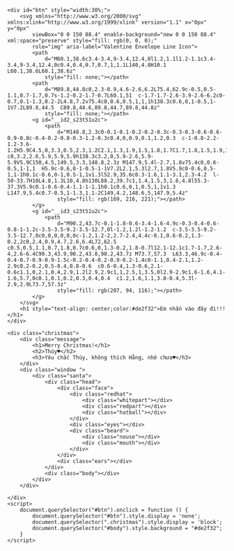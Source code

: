 <!DOCTYPE html>
<html lang="en">

<head>
    <meta charset="UTF-8">
    <meta http-equiv="X-UA-Compatible" content="IE=edge">
    <meta name="viewport" content="width=device-width, initial-scale=1.0">
    <title>Thúy♥</title>
</head>
<style>
    ::selection {
        background: rgba(255, 255, 0, 0.5);
    }

    body {
        background: white;
    }

    .window {
        width: 340px;
        height: 340px;
        background: #a0d5d3;
        position: absolute;
        top: 50%;
        left: 50%;
        border-radius: 50%;
        margin-top: -60px;
        -webkit-transform: translate(-50%, -50%);
        -moz-transform: translate(-50%, -50%);
        -ms-transform: translate(-50%, -50%);
        -o-transform: translate(-50%, -50%);
        transform: translate(-50%, -50%);
        border: 10px solid #f8e7dc;
        overflow: hidden;
    }

    .santa {
        position: absolute;
        left: 50%;
        bottom: 0;
        -webkit-transform: translateX(-50%);
        -moz-transform: translateX(-50%);
        -ms-transform: translateX(-50%);
        -o-transform: translateX(-50%);
        transform: translateX(-50%);
    }

    .santa .body {
        width: 190px;
        height: 210px;
        background: #de2f32;
        position: relative;
        border-radius: 50%;
        top: 0;
        -webkit-animation: bodyLaugh 4s linear infinite;
        -moz-animation: bodyLaugh 4s linear infinite;
        -ms-animation: bodyLaugh 4s linear infinite;
        -o-animation: bodyLaugh 4s linear infinite;
        animation: bodyLaugh 4s linear infinite;
        -webkit-transform: translateY(50%);
        -moz-transform: translateY(50%);
        -ms-transform: translateY(50%);
        -o-transform: translateY(50%);
        transform: translateY(50%);
    }

    .santa .body:before {
        content: " ";
        width: 7px;
        height: 7px;
        background: #f7be10;
        border-radius: 50%;
        position: absolute;
        top: 35%;
        left: 50%;
        -webkit-transform: translate(-50%, -50%);
        -moz-transform: translate(-50%, -50%);
        -ms-transform: translate(-50%, -50%);
        -o-transform: translate(-50%, -50%);
        transform: translate(-50%, -50%);
        box-shadow: 0px -18px 0px #f7be10, 0px 18px 0px #f7be10;
    }

    .santa .head {
        z-index: 2;
        position: absolute;
        bottom: 90px;
        left: 50%;
        -webkit-animation: headLaugh 4s linear infinite;
        -moz-animation: headLaugh 4s linear infinite;
        -ms-animation: headLaugh 4s linear infinite;
        -o-animation: headLaugh 4s linear infinite;
        animation: headLaugh 4s linear infinite;
        -webkit-transform: translateX(-50%);
        -moz-transform: translateX(-50%);
        -ms-transform: translateX(-50%);
        -o-transform: translateX(-50%);
        transform: translateX(-50%);
    }

    .santa .head .face {
        width: 120px;
        height: 130px;
        background: #edcab0;
        background: radial-gradient(#edcab0, #e9a982);
        border-radius: 50%;
        border: 3px solid #f8e7dc;
    }

    .santa .head .face .redhat .whitepart {
        position: absolute;
        left: 50%;
        top: 0;
        -webkit-transform: translateX(-50%);
        -moz-transform: translateX(-50%);
        -ms-transform: translateX(-50%);
        -o-transform: translateX(-50%);
        transform: translateX(-50%);
        width: 90%;
        height: 32px;
        background: #f8e7dc;
        border-radius: 50px;
        z-index: 4;
        box-shadow: 0px 6px 0px -4px rgba(0, 0, 0, 0.1);
    }

    .santa .head .face .redhat .redpart {
        width: 120px;
        height: 120px;
        background: #de2f32;
        position: absolute;
        top: -50px;
        left: 15px;
        border-radius: 50%;
        z-index: -1;
    }

    .santa .head .face .redhat .redpart:before {
        content: " ";
        width: 95px;
        height: 95px;
        position: absolute;
        left: 0;
        top: 12px;
        border-radius: 50%;
        box-shadow: inset -8px -1px 0px -5px rgba(0, 0, 0, 0.05);
    }

    .santa .head .face .redhat .redpart:after {
        content: " ";
        position: absolute;
        right: 0;
        top: 60px;
        background: #de2f32;
        width: 20px;
        height: 50px;
    }

    .santa .head .face .redhat .hatball {
        width: 38px;
        height: 38px;
        background: #f8e7dc;
        border-radius: 50%;
        z-index: 5;
        position: absolute;
        right: -20px;
        top: 40px;
        box-shadow: 0px 6px 0px -4px rgba(0, 0, 0, 0.1);
    }

    .santa .head .face .eyes {
        position: absolute;
        left: 50%;
        -webkit-transform: translateX(-50%);
        -moz-transform: translateX(-50%);
        -ms-transform: translateX(-50%);
        -o-transform: translateX(-50%);
        transform: translateX(-50%);
        top: 57px;
    }

    .santa .head .face .eyes:before,
    .santa .head .face .eyes:after {
        content: " ";
        position: absolute;
        width: 15px;
        height: 9px;
        top: 0;
        border: 5px solid #a8744f;
        border-width: 0;
        border-top-width: 5px;
        border-radius: 50%;
    }

    .santa .head .face .eyes:before {
        left: -28px;
    }

    .santa .head .face .eyes:after {
        right: -28px;
    }

    .santa .head .face .beard {
        width: 55px;
        height: 55px;
        background: #f8e7dc;
        border-radius: 50%;
        position: absolute;
        bottom: -30px;
        left: 50%;
        -webkit-animation: beardLaugh 4s linear infinite;
        -moz-animation: beardLaugh 4s linear infinite;
        -ms-animation: beardLaugh 4s linear infinite;
        -o-animation: beardLaugh 4s linear infinite;
        animation: beardLaugh 4s linear infinite;
        -webkit-transform: translateX(-50%);
        -moz-transform: translateX(-50%);
        -ms-transform: translateX(-50%);
        -o-transform: translateX(-50%);
        transform: translateX(-50%);
    }

    .santa .head .face .beard:before,
    .santa .head .face .beard:after {
        content: " ";
        width: 80px;
        height: 80px;
        background: #f8e7dc;
        border-radius: 50%;
        position: absolute;
        bottom: 15px;
    }

    .santa .head .face .beard:before {
        left: -40px;
    }

    .santa .head .face .beard:after {
        right: -40px;
    }

    .santa .head .face .beard .nouse {
        width: 25px;
        height: 20px;
        border-radius: 50%;
        background: #edcab0;
        position: absolute;
        z-index: 3;
        box-shadow: inset -3px -3px 0px #e9a982;
        left: 50%;
        -webkit-transform: translateX(-50%);
        -moz-transform: translateX(-50%);
        -ms-transform: translateX(-50%);
        -o-transform: translateX(-50%);
        transform: translateX(-50%);
        top: -42px;
    }

    .santa .head .face .beard .mouth {
        background: #a8744f;
        z-index: 3;
        position: absolute;
        width: 15px;
        height: 5px;
        border-bottom-right-radius: 80px 50px;
        border-bottom-left-radius: 80px 50px;
        left: 50%;
        top: 0;
        -webkit-animation: mouthLaugh 4s linear infinite;
        -moz-animation: mouthLaugh 4s linear infinite;
        -ms-animation: mouthLaugh 4s linear infinite;
        -o-animation: mouthLaugh 4s linear infinite;
        animation: mouthLaugh 4s linear infinite;
        -webkit-transform: translateX(-50%);
        -moz-transform: translateX(-50%);
        -ms-transform: translateX(-50%);
        -o-transform: translateX(-50%);
        transform: translateX(-50%);
    }

    .santa .head .ears:before,
    .santa .head .ears:after {
        content: " ";
        width: 20px;
        height: 30px;
        border-radius: 50%;
        background: radial-gradient(#e9a982, #edcab0);
        position: absolute;
        top: 50%;
        z-index: -1;
    }

    .santa .head .ears:before {
        left: -8px;
        -webkit-transform: rotate(-10deg);
        -moz-transform: rotate(-10deg);
        -ms-transform: rotate(-10deg);
        -o-transform: rotate(-10deg);
        transform: rotate(-10deg);
    }

    .santa .head .ears:after {
        right: -8px;
        -webkit-transform: rotate(10deg);
        -moz-transform: rotate(10deg);
        -ms-transform: rotate(10deg);
        -o-transform: rotate(10deg);
        transform: rotate(10deg);
    }

    @font-face {
        font-family: 'Mountains of Christmas';
        font-style: normal;
        src: local("Mountains of Christmas"), local("MountainsofChristmas-Regular"), url(https://fonts.gstatic.com/s/mountainsofchristmas/v8/dVGBFPwd6G44IWDbQtPewylJhLDHyIrT3I5b5eGTHmw.woff2) format("woff2");
    }

    .message {
        position: absolute;
        left: 50%;
        top: 50%;
        margin-top: 80px;
        -webkit-transform: translateX(-50%);
        -moz-transform: translateX(-50%);
        -ms-transform: translateX(-50%);
        -o-transform: translateX(-50%);
        transform: translateX(-50%);
        color: #f8e7dc;
        font-family: 'Mountains of Christmas';
    }

    .message h1 {
        font-style: normal;
        font-size: 75px;
        margin-bottom: 0;
        white-space: nowrap;
    }

    .message h2 {
        margin: 0;
        font-size: 20px;
        text-align: center;
        white-space: nowrap;
    }

    .message h2 a {
        color: #f7be10;
        opacity: 0.8;
    }

    .message h2 a:hover {
        opacity: 1;
    }

    .message h3 {
        margin: 0;
        font-size: 20px;
        text-align: center;
        white-space: nowrap;
    }

    @-webkit-keyframes bodyLaugh {
        0% {
            top: 0px;
        }

        2% {
            top: -3px;
        }

        4% {
            top: 0px;
        }

        8% {
            top: -3px;
        }

        10% {
            top: 0px;
        }

        12% {
            top: -3px;
        }

        14% {
            top: 0px;
        }

        18% {
            top: -3px;
        }

        20% {
            top: 0px;
        }

        22% {
            top: -3px;
        }

        24% {
            top: 0px;
        }

        28% {
            top: -3px;
        }

        30% {
            top: 0px;
        }

        100% {
            top: 0px;
        }
    }

    @-moz-keyframes bodyLaugh {
        0% {
            top: 0px;
        }

        2% {
            top: -3px;
        }

        4% {
            top: 0px;
        }

        8% {
            top: -3px;
        }

        10% {
            top: 0px;
        }

        12% {
            top: -3px;
        }

        14% {
            top: 0px;
        }

        18% {
            top: -3px;
        }

        20% {
            top: 0px;
        }

        22% {
            top: -3px;
        }

        24% {
            top: 0px;
        }

        28% {
            top: -3px;
        }

        30% {
            top: 0px;
        }

        100% {
            top: 0px;
        }
    }

    @-ms-keyframes bodyLaugh {
        0% {
            top: 0px;
        }

        2% {
            top: -3px;
        }

        4% {
            top: 0px;
        }

        8% {
            top: -3px;
        }

        10% {
            top: 0px;
        }

        12% {
            top: -3px;
        }

        14% {
            top: 0px;
        }

        18% {
            top: -3px;
        }

        20% {
            top: 0px;
        }

        22% {
            top: -3px;
        }

        24% {
            top: 0px;
        }

        28% {
            top: -3px;
        }

        30% {
            top: 0px;
        }

        100% {
            top: 0px;
        }
    }

    @keyframes bodyLaugh {
        0% {
            top: 0px;
        }

        2% {
            top: -3px;
        }

        4% {
            top: 0px;
        }

        8% {
            top: -3px;
        }

        10% {
            top: 0px;
        }

        12% {
            top: -3px;
        }

        14% {
            top: 0px;
        }

        18% {
            top: -3px;
        }

        20% {
            top: 0px;
        }

        22% {
            top: -3px;
        }

        24% {
            top: 0px;
        }

        28% {
            top: -3px;
        }

        30% {
            top: 0px;
        }

        100% {
            top: 0px;
        }
    }

    @-webkit-keyframes beardLaugh {
        0% {
            bottom: -28px;
        }

        2% {
            bottom: -30px;
        }

        4% {
            bottom: -28px;
        }

        8% {
            bottom: -30px;
        }

        10% {
            bottom: -28px;
        }

        12% {
            bottom: -30px;
        }

        14% {
            bottom: -28px;
        }

        18% {
            bottom: -30px;
        }

        20% {
            bottom: -28px;
        }

        22% {
            bottom: -30px;
        }

        24% {
            bottom: -28px;
        }

        28% {
            bottom: -30px;
        }

        30% {
            bottom: -28px;
        }

        100% {
            bottom: -28px;
        }
    }

    @-moz-keyframes beardLaugh {
        0% {
            bottom: -28px;
        }

        2% {
            bottom: -30px;
        }

        4% {
            bottom: -28px;
        }

        8% {
            bottom: -30px;
        }

        10% {
            bottom: -28px;
        }

        12% {
            bottom: -30px;
        }

        14% {
            bottom: -28px;
        }

        18% {
            bottom: -30px;
        }

        20% {
            bottom: -28px;
        }

        22% {
            bottom: -30px;
        }

        24% {
            bottom: -28px;
        }

        28% {
            bottom: -30px;
        }

        30% {
            bottom: -28px;
        }

        100% {
            bottom: -28px;
        }
    }

    @-ms-keyframes beardLaugh {
        0% {
            bottom: -28px;
        }

        2% {
            bottom: -30px;
        }

        4% {
            bottom: -28px;
        }

        8% {
            bottom: -30px;
        }

        10% {
            bottom: -28px;
        }

        12% {
            bottom: -30px;
        }

        14% {
            bottom: -28px;
        }

        18% {
            bottom: -30px;
        }

        20% {
            bottom: -28px;
        }

        22% {
            bottom: -30px;
        }

        24% {
            bottom: -28px;
        }

        28% {
            bottom: -30px;
        }

        30% {
            bottom: -28px;
        }

        100% {
            bottom: -28px;
        }
    }

    @keyframes beardLaugh {
        0% {
            bottom: -28px;
        }

        2% {
            bottom: -30px;
        }

        4% {
            bottom: -28px;
        }

        8% {
            bottom: -30px;
        }

        10% {
            bottom: -28px;
        }

        12% {
            bottom: -30px;
        }

        14% {
            bottom: -28px;
        }

        18% {
            bottom: -30px;
        }

        20% {
            bottom: -28px;
        }

        22% {
            bottom: -30px;
        }

        24% {
            bottom: -28px;
        }

        28% {
            bottom: -30px;
        }

        30% {
            bottom: -28px;
        }

        100% {
            bottom: -28px;
        }
    }

    @-webkit-keyframes headLaugh {
        0% {
            bottom: 83px;
        }

        45% {
            bottom: 83px;
        }

        50% {
            bottom: 90px;
        }

        92% {
            bottom: 90px;
        }

        98% {
            bottom: 83px;
        }

        100% {
            bottom: 83px;
        }
    }

    @-moz-keyframes headLaugh {
        0% {
            bottom: 83px;
        }

        45% {
            bottom: 83px;
        }

        50% {
            bottom: 90px;
        }

        92% {
            bottom: 90px;
        }

        98% {
            bottom: 83px;
        }

        100% {
            bottom: 83px;
        }
    }

    @-ms-keyframes headLaugh {
        0% {
            bottom: 83px;
        }

        45% {
            bottom: 83px;
        }

        50% {
            bottom: 90px;
        }

        92% {
            bottom: 90px;
        }

        98% {
            bottom: 83px;
        }

        100% {
            bottom: 83px;
        }
    }

    @keyframes headLaugh {
        0% {
            bottom: 83px;
        }

        45% {
            bottom: 83px;
        }

        50% {
            bottom: 90px;
        }

        92% {
            bottom: 90px;
        }

        98% {
            bottom: 83px;
        }

        100% {
            bottom: 83px;
        }
    }

    @-webkit-keyframes mouthLaugh {
        0% {
            width: 20px;
        }

        45% {
            width: 20px;
        }

        50% {
            width: 15px;
        }

        92% {
            width: 15px;
        }

        98% {
            width: 20px;
        }

        100% {
            width: 20px;
        }
    }

    @-moz-keyframes mouthLaugh {
        0% {
            width: 20px;
        }

        45% {
            width: 20px;
        }

        50% {
            width: 15px;
        }

        92% {
            width: 15px;
        }

        98% {
            width: 20px;
        }

        100% {
            width: 20px;
        }
    }

    @-ms-keyframes mouthLaugh {
        0% {
            width: 20px;
        }

        45% {
            width: 20px;
        }

        50% {
            width: 15px;
        }

        92% {
            width: 15px;
        }

        98% {
            width: 20px;
        }

        100% {
            width: 20px;
        }
    }

    @keyframes mouthLaugh {
        0% {
            width: 20px;
        }

        45% {
            width: 20px;
        }

        50% {
            width: 15px;
        }

        92% {
            width: 15px;
        }

        98% {
            width: 20px;
        }

        100% {
            width: 20px;
        }
    }


    /* abc  */

    .christmas {
        display: none;
    }

    .christmas:before {
        content: "";
        position: absolute;
        top: 0;
        left: 0;
        width: 100%;
        height: 100%;
        transform: rotate(-10deg);
        background-image: radial-gradient(circle at 30% 30%, #fff 1.5%, transparent 2.5%), radial-gradient(circle at 80% 70%, #fff 1.5%, transparent 2.5%), radial-gradient(circle at 30% 50%, #fff 1%, transparent 2%), radial-gradient(circle at 70% 85%, #fff 1%, transparent 2%);
        background-size: 10% 30%;
        background-position: 0 0, 0 0, 0 0, 0 0;
        -webkit-animation: snow 3s linear infinite;
        animation: snow 3s linear infinite;
    }

    @-webkit-keyframes snow {
        100% {
            background-position: 0px 200px, 0 200px, 0px 200px, 0px 200px;
        }
    }

    @keyframes snow {
        100% {
            background-position: 0px 200px, 0 200px, 0px 200px, 0px 200px;
        }
    }
</style>

<body id="body" style="display:flex; align-items: center;justify-content: center;height: 100vh;">

    <div id="btn" style="width:30%;">
        <svg xmlns="http://www.w3.org/2000/svg" xmlns:xlink="http://www.w3.org/1999/xlink" version="1.1" x="0px" y="0px"
            viewBox="0 0 150 88.4" enable-background="new 0 0 150 88.4" xml:space="preserve" style="fill: rgb(0, 0, 0);"
            role="img" aria-label="Valentine Envelope Line Icon">
            <path
                d="M60.1,38.6c3.4-3.4,9-3.4,12.4,0l1.2,1.1l1.2-1.1c3.4-3.4,9-3.4,12.4,0c0.4,0.4,0.7,0.7,1,1.1L140,4.8H10.1  L60.1,38.6L60.1,38.6z"
                style="fill: none;"></path>
            <path
                d="M89.8,44.8c0,2.3-0.9,4.6-2.6,6.2L75.4,62.9c-0.5,0.5-1.1,0.7-1.7,0.7s-1.2-0.2-1.7-0.7L60.1,51  c-1.7-1.7-2.6-3.9-2.6-6.2c0-0.7,0.1-1.3,0.2-2L4.8,7.2v75.4c0,0.6,0.5,1,1,1h138.3c0.6,0,1-0.5,1-1V7.2L89.8,44.5  C89.8,44.6,89.8,44.7,89.8,44.8z"
                style="fill: none;"></path>
            <g id="__id2_s23t51u2c">
                <path
                    d="M148.8,2.3c0-0.1-0.1-0.2-0.2-0.3c-0.3-0.3-0.6-0.6-0.9-0.8c-0.4-0.2-0.8-0.3-1.2-0.3c0.4,0,0.9,0.1,1.2,0.3  c-1-0.8-2.2-1.2-3.6-1.2H5.9C4.5,0,3.3,0.5,2.3,1.2C2.1,1.3,1.9,1.5,1.8,1.7C1.7,1.8,1.5,1.9,1.4,2C0.5,3.1,0,4.4,0,5.9v76.7  c0,3.2,2.6,5.9,5.9,5.9h138.3c3.2,0,5.9-2.6,5.9-5.9V5.9C150,4.5,149.5,3.3,148.8,2.3z M147.9,5.4l-2.7,1.8v75.4c0,0.6-0.5,1-1,1  H5.9c-0.6,0-1-0.5-1-1V7.2L2.1,5.3l2.7,1.8V5.9c0-0.6,0.5-1,1-1h0.1c-0.6,0-1,0.5-1,1v1.3l52.9,35.6c0.3-1.6,1.1-3.1,2.3-4.2  l-50-33.7H10L4.8,1.3L10,4.8h130L88.2,39.7c1,1.4,1.5,3,1.6,4.8l55.3-37.3V5.9c0.1-0.6-0.4-1.1-1-1.1h0.1c0.6,0,1,0.5,1,1v1.3  L147.9,5.4c0.7-0.5,1-1.3,1.1-2C149,4.2,148.6,5,147.9,5.4z"
                    style="fill: rgb(169, 216, 221);"></path>
            </g>
            <g id="__id3_s23t51u2c">
                <path
                    d="M90.2,43.7c-0.1-1.8-0.6-3.4-1.6-4.9c-0.3-0.4-0.6-0.8-1-1.2c-3.5-3.5-9.2-3.5-12.7,0l-1.2,1.2l-1.2-1.2  c-3.5-3.5-9.2-3.5-12.7,0c0,0,0,0,0,0c-1.2,1.2-2,2.7-2.4,4.4c-0.1,0.6-0.2,1.3-0.2,2c0,2.4,0.9,4.7,2.6,6.4L72,62.5  c0.5,0.5,1.1,0.7,1.8,0.7c0.6,0,1.3-0.2,1.8-0.7l12.1-12.1c1.7-1.7,2.6-4,2.6-6.4C90.3,43.9,90.2,43.8,90.2,43.7z M73.7,57.3  L63.3,46.9c-0.4-0.4-0.7-0.9-0.9-1.5c-0.2-0.4-0.2-0.9-0.2-1.4c0-1.1,0.4-2.1,1.2-2.9c0.2-0.2,0.5-0.4,0.8-0.6  c0.6-0.4,1.3-0.6,2.1-0.6c1.1,0,2.1,0.4,2.9,1.2l2.9,2.9c1,1,2.5,1,3.5,0l2.9-2.9c1.6-1.6,4.1-1.6,5.7,0c0.1,0.1,0.2,0.3,0.4,0.4  c1.2,1.6,1.1,3.8-0.4,5.3l-2.9,2.9L73.7,57.3z"
                    style="fill: rgb(207, 94, 116);"></path>
            </g>
        </svg>
        <h1 style="text-align: center;color:#de2f32">Em nhấn vào đây đi!!!</h1>
    </div>

    <div class="christmas">
        <div class="message">
            <h1>Merry Christmas!</h1>
            <h2>Thúy♥</h2>
            <h3>Yêu chắc Thúy, không thích Hằng, nhớ chưa♥</h3>
        </div>
        <div class="window ">
            <div class="santa">
                <div class="head">
                    <div class="face">
                        <div class="redhat">
                            <div class="whitepart"></div>
                            <div class="redpart"></div>
                            <div class="hatball"></div>
                        </div>
                        <div class="eyes"></div>
                        <div class="beard">
                            <div class="nouse"></div>
                            <div class="mouth"></div>
                        </div>
                    </div>
                    <div class="ears"></div>
                </div>
                <div class="body"></div>
            </div>
        </div>

    </div>
    <script>
        document.querySelector("#btn").onclick = function () {
            document.querySelector("#btn").style.display = 'none';
            document.querySelector(".christmas").style.display = 'block';
            document.querySelector("#body").style.background = "#de2f32";
        }
    </script>
</body>

</html>
